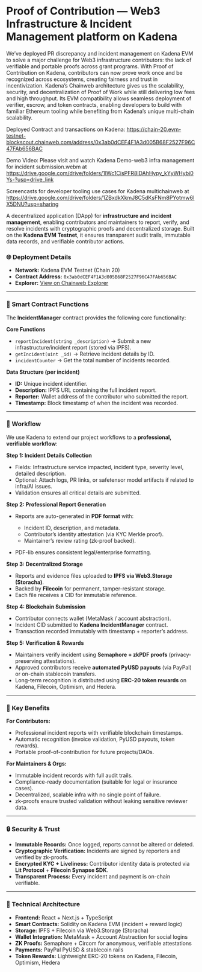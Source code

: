 # Proof of Contribution — Web3 Infrastructure & Incident Management platform on Kadena


We’ve deployed PR discrepancy and incident management on Kadena EVM to solve a major challenge for Web3 infrastructure contributors: the lack of verifiable and portable proofs across grant programs. With Proof of Contribution on Kadena, contributors can now prove work once and be recognized across ecosystems, creating fairness and trust in incentivization. Kadena’s Chainweb architecture gives us the scalability, security, and decentralization of Proof of Work while still delivering low fees and high throughput. Its EVM compatibility allows seamless deployment of verifier, escrow, and token contracts, enabling developers to build with familiar Ethereum tooling while benefiting from Kadena’s unique multi-chain scalability.

Deployed Contract and transactions on Kadena: https://chain-20.evm-testnet-blockscout.chainweb.com/address/0x3ab0dCEF4F1A3d005B68F2527F96C47FAb656BAC 

Demo Video: Please visit and watch Kadena Demo-web3 infra management for incident submission.webm at https://drive.google.com/drive/folders/1IWc1CisPFR8lDAhHypy_kYyWHybi0Ys-?usp=drive_link

Screencasts for developer tooling use cases for Kadena multichainweb at https://drive.google.com/drive/folders/1ZBxdkXkmJ8C5dKsFNm8PYotmw6IX5DNU?usp=sharing

A decentralized application (DApp) for **infrastructure and incident management**, enabling contributors and maintainers to report, verify, and resolve incidents with cryptographic proofs and decentralized storage. Built on the **Kadena EVM Testnet**, it ensures transparent audit trails, immutable data records, and verifiable contributor actions.


### 🌐 Deployment Details

* **Network:** Kadena EVM Testnet (Chain 20)
* **Contract Address:** `0x3ab0dCEF4F1A3d005B68F2527F96C47FAb656BAC`
* **Explorer:** [View on Chainweb Explorer](https://explorer.chainweb.com/testnet)

---

### 🔧 Smart Contract Functions

The **IncidentManager** contract provides the following core functionality:

**Core Functions**

* `reportIncident(string _description)` → Submit a new infrastructure/incident report (stored via IPFS).
* `getIncident(uint _id)` → Retrieve incident details by ID.
* `incidentCounter` → Get the total number of incidents recorded.

**Data Structure (per incident)**

* **ID:** Unique incident identifier.
* **Description:** IPFS URL containing the full incident report.
* **Reporter:** Wallet address of the contributor who submitted the report.
* **Timestamp:** Block timestamp of when the incident was recorded.

---

### 🚀  Workflow

We use Kadena to extend our project workflows to a **professional, verifiable workflow**:

**Step 1: Incident Details Collection**

* Fields: Infrastructure service impacted, incident type, severity level, detailed description.
* Optional: Attach logs, PR links, or safetensor model artifacts if related to infra/AI issues.
* Validation ensures all critical details are submitted.

**Step 2: Professional Report Generation**

* Reports are auto-generated in **PDF format** with:

  * Incident ID, description, and metadata.
  * Contributor’s identity attestation (via KYC Merkle proof).
  * Maintainer’s review rating (zk-proof backed).
* PDF-lib ensures consistent legal/enterprise formatting.

**Step 3: Decentralized Storage**

* Reports and evidence files uploaded to **IPFS via Web3.Storage (Storacha)**.
* Backed by **Filecoin** for permanent, tamper-resistant storage.
* Each file receives a CID for immutable reference.

**Step 4: Blockchain Submission**

* Contributor connects wallet (MetaMask / account abstraction).
* Incident CID submitted to **Kadena IncidentManager** contract.
* Transaction recorded immutably with timestamp + reporter’s address.

**Step 5: Verification & Rewards**

* Maintainers verify incident using **Semaphore + zkPDF proofs** (privacy-preserving attestations).
* Approved contributors receive **automated PyUSD payouts** (via PayPal) or on-chain stablecoin transfers.
* Long-term recognition is distributed using **ERC-20 token rewards** on Kadena, Filecoin, Optimism, and Hedera.

---

### 🎯 Key Benefits

**For Contributors:**

* Professional incident reports with verifiable blockchain timestamps.
* Automatic recognition (invoice validation, PyUSD payouts, token rewards).
* Portable proof-of-contribution for future projects/DAOs.

**For Maintainers & Orgs:**

* Immutable incident records with full audit trails.
* Compliance-ready documentation (suitable for legal or insurance cases).
* Decentralized, scalable infra with no single point of failure.
* zk-proofs ensure trusted validation without leaking sensitive reviewer data.

---

### 🔒 Security & Trust

* **Immutable Records:** Once logged, reports cannot be altered or deleted.
* **Cryptographic Verification:** Incidents are signed by reporters and verified by zk-proofs.
* **Encrypted KYC + Liveliness:** Contributor identity data is protected via **Lit Protocol** + **Filecoin Synapse SDK**.
* **Transparent Process:** Every incident and payment is on-chain verifiable.

---

### 🌟 Technical Architecture

* **Frontend:** React + Next.js + TypeScript
* **Smart Contracts:** Solidity on Kadena EVM (incident + reward logic)
* **Storage:** IPFS + Filecoin via Web3.Storage (Storacha)
* **Wallet Integration:** MetaMask + Account Abstraction for social logins
* **ZK Proofs:** Semaphore + Circom for anonymous, verifiable attestations
* **Payments:** PayPal PyUSD & stablecoin rails
* **Token Rewards:** Lightweight ERC-20 tokens on Kadena, Filecoin, Optimism, Hedera


